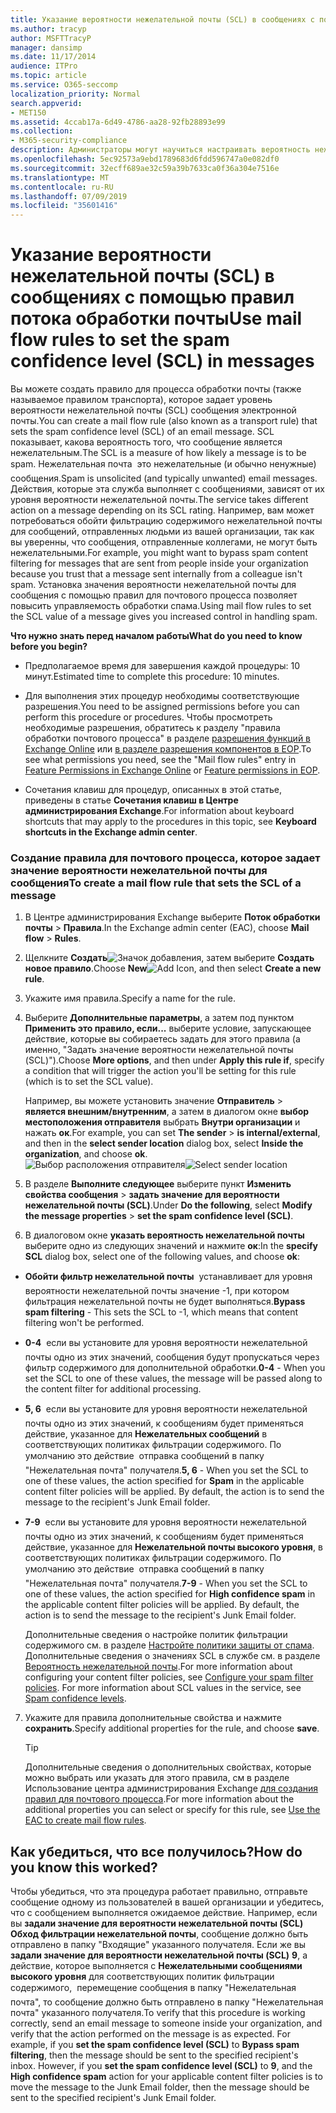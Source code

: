 ```yaml
---
title: Указание вероятности нежелательной почты (SCL) в сообщениях с помощью правил потока обработки почты
ms.author: tracyp
author: MSFTTracyP
manager: dansimp
ms.date: 11/17/2014
audience: ITPro
ms.topic: article
ms.service: O365-seccomp
localization_priority: Normal
search.appverid:
- MET150
ms.assetid: 4ccab17a-6d49-4786-aa28-92fb28893e99
ms.collection:
- M365-security-compliance
description: Администраторы могут научиться настраивать вероятность нежелательной почты для сообщений в Exchange Online Protection.
ms.openlocfilehash: 5ec92573a9ebd1789683d6fdd596747a0e082df0
ms.sourcegitcommit: 32ecff689ae32c59a39b7633ca0f36a304e7516e
ms.translationtype: MT
ms.contentlocale: ru-RU
ms.lasthandoff: 07/09/2019
ms.locfileid: "35601416"
---
```

# <a name="use-mail-flow-rules-to-set-the-spam-confidence-level-scl-in-messages"></a><span data-ttu-id="5f004-103">Указание вероятности нежелательной почты (SCL) в сообщениях с помощью правил потока обработки почты</span><span class="sxs-lookup"><span data-stu-id="5f004-103">Use mail flow rules to set the spam confidence level (SCL) in messages</span></span>

<span data-ttu-id="5f004-104">Вы можете создать правило для процесса обработки почты (также называемое правилом транспорта), которое задает уровень вероятности нежелательной почты (SCL) сообщения электронной почты.</span><span class="sxs-lookup"><span data-stu-id="5f004-104">You can create a mail flow rule (also known as a transport rule) that sets the spam confidence level (SCL) of an email message.</span></span> <span data-ttu-id="5f004-105">SCL показывает, какова вероятность того, что сообщение является нежелательным.</span><span class="sxs-lookup"><span data-stu-id="5f004-105">The SCL is a measure of how likely a message is to be spam.</span></span> <span data-ttu-id="5f004-106">Нежелательная почта  это нежелательные (и обычно ненужные) сообщения.</span><span class="sxs-lookup"><span data-stu-id="5f004-106">Spam is unsolicited (and typically unwanted) email messages.</span></span> <span data-ttu-id="5f004-107">Действия, которые эта служба выполняет с сообщениями, зависят от их уровня вероятности нежелательной почты.</span><span class="sxs-lookup"><span data-stu-id="5f004-107">The service takes different action on a message depending on its SCL rating.</span></span> <span data-ttu-id="5f004-108">Например, вам может потребоваться обойти фильтрацию содержимого нежелательной почты для сообщений, отправленных людьми из вашей организации, так как вы уверенны, что сообщения, отправленные коллегами, не могут быть нежелательными.</span><span class="sxs-lookup"><span data-stu-id="5f004-108">For example, you might want to bypass spam content filtering for messages that are sent from people inside your organization because you trust that a message sent internally from a colleague isn't spam.</span></span> <span data-ttu-id="5f004-109">Установка значения вероятности нежелательной почты для сообщения с помощью правил для почтового процесса позволяет повысить управляемость обработки спама.</span><span class="sxs-lookup"><span data-stu-id="5f004-109">Using mail flow rules to set the SCL value of a message gives you increased control in handling spam.</span></span> 
  
 <span data-ttu-id="5f004-110">**Что нужно знать перед началом работы**</span><span class="sxs-lookup"><span data-stu-id="5f004-110">**What do you need to know before you begin?**</span></span>
  
- <span data-ttu-id="5f004-111">Предполагаемое время для завершения каждой процедуры: 10 минут.</span><span class="sxs-lookup"><span data-stu-id="5f004-111">Estimated time to complete this procedure: 10 minutes.</span></span>
    
- <span data-ttu-id="5f004-112">Для выполнения этих процедур необходимы соответствующие разрешения.</span><span class="sxs-lookup"><span data-stu-id="5f004-112">You need to be assigned permissions before you can perform this procedure or procedures.</span></span> <span data-ttu-id="5f004-113">Чтобы просмотреть необходимые разрешения, обратитесь к разделу "правила обработки почтового процесса" в разделе [разрешения функций в Exchange Online](http://technet.microsoft.com/library/15073ce1-0917-403b-8839-02a2ebc96e16.aspx) или [в разделе разрешения компонентов в EOP](eop/feature-permissions-in-eop.md).</span><span class="sxs-lookup"><span data-stu-id="5f004-113">To see what permissions you need, see the "Mail flow rules" entry in [Feature Permissions in Exchange Online](http://technet.microsoft.com/library/15073ce1-0917-403b-8839-02a2ebc96e16.aspx) or [Feature permissions in EOP](eop/feature-permissions-in-eop.md).</span></span> 
    
- <span data-ttu-id="5f004-114">Сочетания клавиш для процедур, описанных в этой статье, приведены в статье **Сочетания клавиш в Центре администрирования Exchange**.</span><span class="sxs-lookup"><span data-stu-id="5f004-114">For information about keyboard shortcuts that may apply to the procedures in this topic, see **Keyboard shortcuts in the Exchange admin center**.</span></span>
    
### <a name="to-create-a-mail-flow-rule-that-sets-the-scl-of-a-message"></a><span data-ttu-id="5f004-115">Создание правила для почтового процесса, которое задает значение вероятности нежелательной почты для сообщения</span><span class="sxs-lookup"><span data-stu-id="5f004-115">To create a mail flow rule that sets the SCL of a message</span></span>

1. <span data-ttu-id="5f004-116">В Центре администрирования Exchange выберите **Поток обработки почты** \> **Правила**.</span><span class="sxs-lookup"><span data-stu-id="5f004-116">In the Exchange admin center (EAC), choose **Mail flow** \> **Rules**.</span></span>
    
2. <span data-ttu-id="5f004-117">Щелкните **Создать**![Значок добавления](media/ITPro-EAC-AddIcon.gif), затем выберите **Создать новое правило**.</span><span class="sxs-lookup"><span data-stu-id="5f004-117">Choose **New**![Add Icon](media/ITPro-EAC-AddIcon.gif), and then select **Create a new rule**.</span></span>
    
3. <span data-ttu-id="5f004-118">Укажите имя правила.</span><span class="sxs-lookup"><span data-stu-id="5f004-118">Specify a name for the rule.</span></span>
    
4. <span data-ttu-id="5f004-119">Выберите **Дополнительные параметры**, а затем под пунктом **Применить это правило, если...** выберите условие, запускающее действие, которые вы собираетесь задать для этого правила (а именно, "Задать значение вероятности нежелательной почты (SCL)").</span><span class="sxs-lookup"><span data-stu-id="5f004-119">Choose **More options**, and then under **Apply this rule if**, specify a condition that will trigger the action you'll be setting for this rule (which is to set the SCL value).</span></span>
    
    <span data-ttu-id="5f004-120">Например, вы можете установить значение **Отправитель** \> **является внешним/внутренним**, а затем в диалогом окне **выбор местоположения отправителя** выбрать **Внутри организации** и нажать **ок**.</span><span class="sxs-lookup"><span data-stu-id="5f004-120">For example, you can set **The sender** \> **is internal/external**, and then in the **select sender location** dialog box, select **Inside the organization**, and choose **ok**.</span></span><br/>
    <span data-ttu-id="5f004-121">![Выбор расположения отправителя](media/EOP-ETR-SetSCL-1.jpg)</span><span class="sxs-lookup"><span data-stu-id="5f004-121">![Select sender location](media/EOP-ETR-SetSCL-1.jpg)</span></span>
  
5. <span data-ttu-id="5f004-122">В разделе **Выполните следующее** выберите пункт **Изменить свойства сообщения** \> **задать значение для вероятности нежелательной почты (SCL)**.</span><span class="sxs-lookup"><span data-stu-id="5f004-122">Under **Do the following**, select **Modify the message properties** \> **set the spam confidence level (SCL)**.</span></span>
  
6. <span data-ttu-id="5f004-123">В диалоговом окне **указать вероятность нежелательной почты** выберите одно из следующих значений и нажмите **ок**:</span><span class="sxs-lookup"><span data-stu-id="5f004-123">In the **specify SCL** dialog box, select one of the following values, and choose **ok**:</span></span>
    
  - <span data-ttu-id="5f004-124">**Обойти фильтр нежелательной почты**  устанавливает для уровня вероятности нежелательной почты значение -1, при котором фильтрация нежелательной почты не будет выполняться.</span><span class="sxs-lookup"><span data-stu-id="5f004-124">**Bypass spam filtering** - This sets the SCL to -1, which means that content filtering won't be performed.</span></span> 
    
  - <span data-ttu-id="5f004-125">**0-4**  если вы установите для уровня вероятности нежелательной почты одно из этих значений, сообщения будут пропускаться через фильтр содержимого для дополнительной обработки.</span><span class="sxs-lookup"><span data-stu-id="5f004-125">**0-4** - When you set the SCL to one of these values, the message will be passed along to the content filter for additional processing.</span></span> 
    
  - <span data-ttu-id="5f004-p103">**5, 6**  если вы установите для уровня вероятности нежелательной почты одно из этих значений, к сообщениям будет применяться действие, указанное для **Нежелательных сообщений** в соответствующих политиках фильтрации содержимого. По умолчанию это действие  отправка сообщений в папку "Нежелательная почта" получателя.</span><span class="sxs-lookup"><span data-stu-id="5f004-p103">**5, 6** - When you set the SCL to one of these values, the action specified for **Spam** in the applicable content filter policies will be applied. By default, the action is to send the message to the recipient's Junk Email folder.</span></span> 
    
  - <span data-ttu-id="5f004-p104">**7-9**  если вы установите для уровня вероятности нежелательной почты одно из этих значений, к сообщениям будет применяться действие, указанное для **Нежелательной почты высокого уровня**, в соответствующих политиках фильтрации содержимого. По умолчанию это действие  отправка сообщений в папку "Нежелательная почта" получателя.</span><span class="sxs-lookup"><span data-stu-id="5f004-p104">**7-9** - When you set the SCL to one of these values, the action specified for **High confidence spam** in the applicable content filter policies will be applied. By default, the action is to send the message to the recipient's Junk Email folder.</span></span> 
    
    <span data-ttu-id="5f004-p105">Дополнительные сведения о настройке политик фильтрации содержимого см. в разделе [Настройте политики защиты от спама](configure-your-spam-filter-policies.md). Дополнительные сведения о значениях SCL в службе см. в разделе [Вероятность нежелательной почты](spam-confidence-levels.md).</span><span class="sxs-lookup"><span data-stu-id="5f004-p105">For more information about configuring your content filter policies, see [Configure your spam filter policies](configure-your-spam-filter-policies.md). For more information about SCL values in the service, see [Spam confidence levels](spam-confidence-levels.md).</span></span>
    
7. <span data-ttu-id="5f004-132">Укажите для правила дополнительные свойства и нажмите **сохранить**.</span><span class="sxs-lookup"><span data-stu-id="5f004-132">Specify additional properties for the rule, and choose **save**.</span></span>
    
    > [!TIP]
    > <span data-ttu-id="5f004-133">Дополнительные сведения о дополнительных свойствах, которые можно выбрать или указать для этого правила, см в разделе Использование центра администрирования Exchange [для создания правил для почтового процесса](https://docs.microsoft.com/Exchange/policy-and-compliance/mail-flow-rules/mail-flow-rule-procedures#use-the-eac-to-create-mail-flow-rules).</span><span class="sxs-lookup"><span data-stu-id="5f004-133">For more information about the additional properties you can select or specify for this rule, see [Use the EAC to create mail flow rules](https://docs.microsoft.com/Exchange/policy-and-compliance/mail-flow-rules/mail-flow-rule-procedures#use-the-eac-to-create-mail-flow-rules).</span></span> 
  
## <a name="how-do-you-know-this-worked"></a><span data-ttu-id="5f004-134">Как убедиться, что все получилось?</span><span class="sxs-lookup"><span data-stu-id="5f004-134">How do you know this worked?</span></span>

<span data-ttu-id="5f004-p106">Чтобы убедиться, что эта процедура работает правильно, отправьте сообщение одному из пользователей в вашей организации и убедитесь, что с сообщением выполняется ожидаемое действие. Например, если вы **задали значение для вероятности нежелательной почты (SCL)** **Обход фильтрации нежелательной почты**, сообщение должно быть отправлено в папку "Входящие" указанного получателя. Если же вы **задали значение для вероятности нежелательной почты (SCL)** **9**, а действие, которое выполняется с **Нежелательными сообщениями высокого уровня** для соответствующих политик фильтрации содержимого,  перемещение сообщения в папку "Нежелательная почта", то сообщение должно быть отправлено в папку "Нежелательная почта" указанного получателя.</span><span class="sxs-lookup"><span data-stu-id="5f004-p106">To verify that this procedure is working correctly, send an email message to someone inside your organization, and verify that the action performed on the message is as expected. For example, if you **set the spam confidence level (SCL)** to **Bypass spam filtering**, then the message should be sent to the specified recipient's inbox. However, if you **set the spam confidence level (SCL)** to **9**, and the **High confidence spam** action for your applicable content filter policies is to move the message to the Junk Email folder, then the message should be sent to the specified recipient's Junk Email folder.</span></span> 
  

